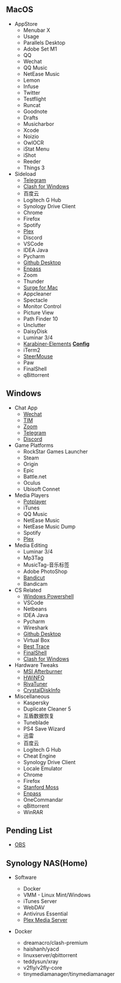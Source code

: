 ## MacOS

- AppStore
    - Menubar X
    - Usage
    - Parallels Desktop
    - Adobe Set M1
    - QQ
    - Wechat
    - QQ Music
    - NetEase Music
    - Lemon
    - Infuse
    - Twitter
    - Testflight
    - Runcat
    - Goodnote
    - Drafts
    - Musicharbor
    - Xcode
    - Noizio
    - OwlOCR
    - iStat Menu
    - iShot
    - Reeder
    - Things 3
- Sideload
    - [Telegram](https://desktop.telegram.org/)
    - [Clash for Windows](https://github.com/Fndroid/clash_for_windows_pkg/releases)
    - 百度云
    - Logitech G Hub
    - Synology Drive Client
    - Chrome
    - Firefox
    - Spotify
    - [Plex](https://www.plex.tv/media-server-downloads/#plex-app)
    - Discord
    - VSCode
    - IDEA Java
    - Pycharm
    - [Github Desktop](https://desktop.github.com/)
    - [Enpass](https://www.enpass.io/downloads/)
    - Zoom
    - Thunder
    - [Surge for Mac](https://nssurge.com/)
    - Appcleaner
    - Spectacle
    - Monitor Control
    - Picture View
    - Path Finder 10
    - Unclutter
    - DaisyDisk
    - Luminar 3/4
    - [Karabiner-Elements](https://karabiner-elements.pqrs.org/) [**Config**](https://abc.com)
    - iTerm2
    - [SteerMouse](https://plentycom.jp/en/steermouse/download.php)
    - Paw
    - FinalShell
    - qBittorrent

## Windows


- Chat App
    - [Wechat](https://windows.weixin.qq.com/?lang=zh_CN)
    - [TIM](https://tim.qq.com/download.html)
    - [Zoom](https://zoom.us/download)
    - [Telegram](https://desktop.telegram.org/)
    - [Discord](https://discord.com/download)
- Game Platforms
    - RockStar Games Launcher
    - Steam
    - Origin
    - Epic
    - Battle.net
    - Oculus
    - Ubisoft Connet
- Media Players
    - [Potplayer](https://potplayer.daum.net/)
    - iTunes
    - QQ Music
    - NetEase Music
    - NetEase Music Dump
    - Spotify
    - [Plex](https://www.plex.tv/media-server-downloads/#plex-app)
- Media Editing
    - Luminar 3/4
    - Mp3Tag
    - MusicTag-音乐标签
    - Adobe PhotoShop
    - [Bandicut](https://www.bandicam.com/bandicut-video-cutter/ing/)
    - Bandicam
- CS Related
    - [Windows Powershell](https://www.microsoft.com/en-us/p/windows-terminal/9n0dx20hk701?activetab=pivot:overviewtab)
    - VSCode
    - Netbeans
    - IDEA Java
    - Pycharm
    - Wireshark
    - [Github Desktop](https://desktop.github.com/)
    - Virtual Box
    - [Best Trace](https://www.ipip.net/product/client.html)
    - [FinalShell](https://www.hostbuf.com/t/988.html)
    - [Clash for Windows](https://github.com/Fndroid/clash_for_windows_pkg/releases)
- Hardware Tweaks
    - [MSI Afterburner](https://www.msi.com/Landing/afterburner/graphics-cards)
    - [HWiNFO](https://www.hwinfo.com/download/)
    - [RivaTuner](https://www.guru3d.com/files-details/rtss-rivatuner-statistics-server-download.html)
    - [CrystalDiskInfo](https://crystalmark.info/en/download/)
- Miscellaneous
    - Kaspersky
    - Duplicate Cleaner 5
    - 互盾数据恢复
    - Tuneblade
    - PS4 Save Wizard
    - 迅雷
    - 百度云
    - Logitech G Hub
    - Cheat Engine
    - Synology Drive Client
    - Locale Emulator
    - Chrome
    - Firefox
    - [Stanford Moss](https://theory.stanford.edu/~aiken/moss/)
    - [Enpass](https://www.enpass.io/downloads/)
    - OneCommandar
    - qBittorrent
    - WinRAR

## Pending List

- [OBS](https://obsproject.com/)

## Synology NAS(Home)

- Software
    - Docker
    - VMM - Linux Mint/Windows
    - iTunes Server
    - WebDAV
    - Antivirus Essential
    - [Plex Media Server](https://www.plex.tv/media-server-downloads/#plex-media-server)

- Docker
    - dreamacro/clash-premium
    - haishanh/yacd
    - linuxserver/qbittorrent
    - teddysun/xray
    - v2fly/v2fly-core
    - tinymediamanager/tinymediamanager
